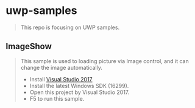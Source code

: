 # uwp-samples
> This repo is focusing on UWP samples.

## ImageShow
> This sample is used to loading picture via Image control, and it can change the image automatically.
>* Install [Visual Studio 2017](https://www.visualstudio.com/zh-hans/)
>* Install the latest Windows SDK (16299).
>* Open this project by Visual Studio 2017.
>* F5 to run this sample.
